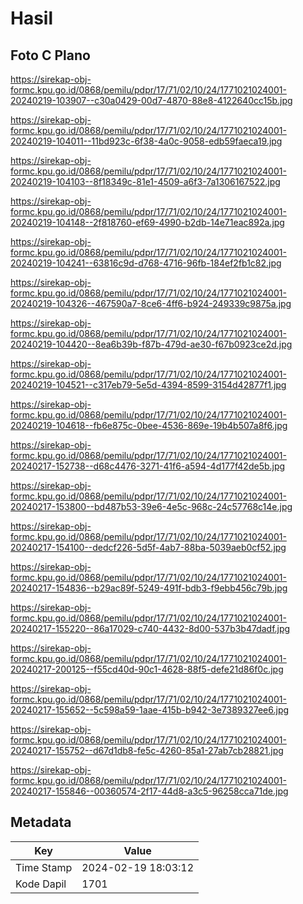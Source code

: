 # Hasil

## Foto C Plano

https://sirekap-obj-formc.kpu.go.id/0868/pemilu/pdpr/17/71/02/10/24/1771021024001-20240219-103907--c30a0429-00d7-4870-88e8-4122640cc15b.jpg

https://sirekap-obj-formc.kpu.go.id/0868/pemilu/pdpr/17/71/02/10/24/1771021024001-20240219-104011--11bd923c-6f38-4a0c-9058-edb59faeca19.jpg

https://sirekap-obj-formc.kpu.go.id/0868/pemilu/pdpr/17/71/02/10/24/1771021024001-20240219-104103--8f18349c-81e1-4509-a6f3-7a1306167522.jpg

https://sirekap-obj-formc.kpu.go.id/0868/pemilu/pdpr/17/71/02/10/24/1771021024001-20240219-104148--2f818760-ef69-4990-b2db-14e71eac892a.jpg

https://sirekap-obj-formc.kpu.go.id/0868/pemilu/pdpr/17/71/02/10/24/1771021024001-20240219-104241--63816c9d-d768-4716-96fb-184ef2fb1c82.jpg

https://sirekap-obj-formc.kpu.go.id/0868/pemilu/pdpr/17/71/02/10/24/1771021024001-20240219-104326--467590a7-8ce6-4ff6-b924-249339c9875a.jpg

https://sirekap-obj-formc.kpu.go.id/0868/pemilu/pdpr/17/71/02/10/24/1771021024001-20240219-104420--8ea6b39b-f87b-479d-ae30-f67b0923ce2d.jpg

https://sirekap-obj-formc.kpu.go.id/0868/pemilu/pdpr/17/71/02/10/24/1771021024001-20240219-104521--c317eb79-5e5d-4394-8599-3154d42877f1.jpg

https://sirekap-obj-formc.kpu.go.id/0868/pemilu/pdpr/17/71/02/10/24/1771021024001-20240219-104618--fb6e875c-0bee-4536-869e-19b4b507a8f6.jpg

https://sirekap-obj-formc.kpu.go.id/0868/pemilu/pdpr/17/71/02/10/24/1771021024001-20240217-152738--d68c4476-3271-41f6-a594-4d177f42de5b.jpg

https://sirekap-obj-formc.kpu.go.id/0868/pemilu/pdpr/17/71/02/10/24/1771021024001-20240217-153800--bd487b53-39e6-4e5c-968c-24c57768c14e.jpg

https://sirekap-obj-formc.kpu.go.id/0868/pemilu/pdpr/17/71/02/10/24/1771021024001-20240217-154100--dedcf226-5d5f-4ab7-88ba-5039aeb0cf52.jpg

https://sirekap-obj-formc.kpu.go.id/0868/pemilu/pdpr/17/71/02/10/24/1771021024001-20240217-154836--b29ac89f-5249-491f-bdb3-f9ebb456c79b.jpg

https://sirekap-obj-formc.kpu.go.id/0868/pemilu/pdpr/17/71/02/10/24/1771021024001-20240217-155220--86a17029-c740-4432-8d00-537b3b47dadf.jpg

https://sirekap-obj-formc.kpu.go.id/0868/pemilu/pdpr/17/71/02/10/24/1771021024001-20240217-200125--f55cd40d-90c1-4628-88f5-defe21d86f0c.jpg

https://sirekap-obj-formc.kpu.go.id/0868/pemilu/pdpr/17/71/02/10/24/1771021024001-20240217-155652--5c598a59-1aae-415b-b942-3e7389327ee6.jpg

https://sirekap-obj-formc.kpu.go.id/0868/pemilu/pdpr/17/71/02/10/24/1771021024001-20240217-155752--d67d1db8-fe5c-4260-85a1-27ab7cb28821.jpg

https://sirekap-obj-formc.kpu.go.id/0868/pemilu/pdpr/17/71/02/10/24/1771021024001-20240217-155846--00360574-2f17-44d8-a3c5-96258cca71de.jpg


## Metadata

| Key        | Value               |
| ---------- | ------------------- |
| Time Stamp | 2024-02-19 18:03:12 |
| Kode Dapil | 1701                |



